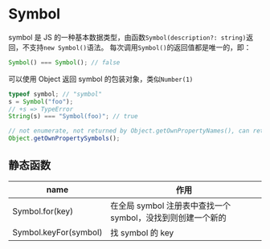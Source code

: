 # Symbol

symbol 是 JS 的一种基本数据类型，由函数`Symbol(description?: string)`返回，不支持`new Symbol()`语法。
每次调用`Symbol()`的返回值都是唯一的，即：

```js
Symbol() === Symbol(); // false
```

可以使用 Object 返回 symbol 的包装对象，类似`Number(1)`

```js
typeof symbol; // "symbol"
s = Symbol("foo");
// +s => TypeError
String(s) === "Symbol(foo)"; // true

// not enumerate, not returned by Object.getOwnPropertyNames(), can retrive by:
Object.getOwnPropertySymbols();
```

## 静态函数

| name                  | 作用                                                        |
| --------------------- | ----------------------------------------------------------- |
| Symbol.for(key)       | 在全局 symbol 注册表中查找一个 symbol，没找到则创建一个新的 |
| Symbol.keyFor(symbol) | 找 symbol 的 key                                            |
